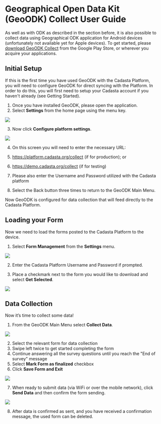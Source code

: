 # Geographical Open Data Kit \(GeoODK\) Collect User Guide

As well as with ODK as described in the section before, it is also possible to collect data using Geographical ODK application for Android devices (unfortunately not available yet for Apple devices). To get started, please [download GeoODK Collect](https://play.google.com/store/apps/details?id=com.geoodk.collect.android) from the Google Play Store, or wherever you acquire your applications.

## **Initial Setup**

If this is the first time you have used GeoODK with the Cadasta Platform, you will need to configure GeoODK for direct syncing with the  Platform. In order to do this, you will first need to setup your Cadasta account if you haven't already \(see Getting Started\).

1. Once you have installed GeoODK, please open the application.
2. Select **Settings** from the home page using the menu key.

  ![](/assets/geoodk_home_screen_settings.png)

3. Now click **Configure platform settings**.

  ![](/assets/GeoODK_configuresettings.png)

4. On this screen you will need to enter the necessary URL:
  1. https://platform.cadasta.org/collect \(if for production\); or
  2. https://demo.cadasta.org/collect  \(if for testing\)

5. Please also enter the Username and Password utilized with the Cadasta platform

6. Select the Back button three times to return to the GeoODK Main Menu.

Now GeoODK is configured for data collection that will feed directly to the Cadasta Platform.

## Loading your Form

Now we need to load the forms posted to the Cadasta Platform to the device.

1. Select **Form Management** from the **Settings** menu.

  ![](/assets/geoodk_settingsmenu_forms.png)

2. Enter the Cadasta Platform Username and Password if prompted.

3. Place a checkmark next to the form you would like to download and select **Get Selected**.

![](/assets/GeoODKGetForms.png)

## Data Collection

Now it’s time to collect some data!

1. From the GeoODK Main Menu select **Collect Data**.

![](/assets/geoodk_home_screen_collectdata.png)

2. Select the relevant form for data collection
3. Swipe left twice to get started completing the form
4. Continue answering all the survey questions until you reach the "End of survey" message
5. Select **Mark Form as finalized** checkbox
6. Click **Save Form and Exit**

![](/assets/geoodk_sendform.png)

7. When ready to submit data \(via WiFi or over the mobile network\), click **Send Data** and then confirm the form sending. 

![](/assets/geoodk_home_screen_send_data.png)

8. After data is confirmed as sent, and you have received a confirmation message, the used form can be deleted.


